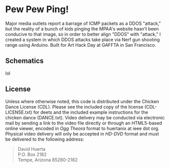 Pew Pew Ping!
=============
Major media outlets report a barrage of ICMP packets as a DDOS "attack," but the reality of a bunch of kids pinging the MPAA's website hasn't been conducive to that image, so in order to better align "DDOS" with "attack," I created a system in which DDOS attacks take place via Nerf gun shooting range using Arduino. Built for Art Hack Day at GAFFTA in San Francisco.

Schematics
----------
lol

License
-------

Unless where otherwise noted, this code is distributed under the Chicken Dance License (CDL).  Please see the included copy  of the license (CDL-LICENSE.txt) for deets and the included example instructions for the chicken dance (DANCE.txt).  Video delivery may be conducted via electronic mail by sending a link to the video file directly or through an HTML5-based online viewer, encoded in *Ogg Theora* format to huertanix at ieee dot org.  Physical video delivery will only be accepted in *HD-DVD* format and must be delivered to the following address:

> David Huerta  
> P.O. Box 2182  
> Tempe, Arizona 85280-2182

